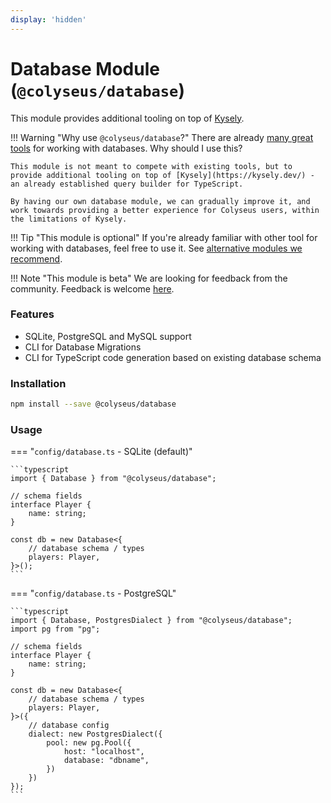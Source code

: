 ```yaml
---
display: 'hidden'
---
```


# Database Module (`@colyseus/database`)

This module provides additional tooling on top of [Kysely](https://kysely.dev/).

!!! Warning "Why use `@colyseus/database`?"
    There are already [many great tools](/database/#alternative-modules) for working with databases. Why should I use this?

    This module is not meant to compete with existing tools, but to provide additional tooling on top of [Kysely](https://kysely.dev/) - an already established query builder for TypeScript.

    By having our own database module, we can gradually improve it, and work towards providing a better experience for Colyseus users, within the limitations of Kysely.

!!! Tip "This module is optional"
    If you're already familiar with other tool for working with databases, feel free to use it. See [alternative modules we recommend](/database/#alternative-modules).

!!! Note "This module is beta"
    We are looking for feedback from the community. Feedback is welcome [here](https://github.com/colyseus/colyseus/issues/594).

### Features

- SQLite, PostgreSQL and MySQL support
- CLI for Database Migrations
- CLI for TypeScript code generation based on existing database schema

### Installation

```bash
npm install --save @colyseus/database
```

### Usage

=== "`config/database.ts` - SQLite (default)"

    ```typescript
    import { Database } from "@colyseus/database";

    // schema fields
    interface Player {
        name: string;
    }

    const db = new Database<{
        // database schema / types
        players: Player,
    }>();
    ```

=== "`config/database.ts` - PostgreSQL"

    ```typescript
    import { Database, PostgresDialect } from "@colyseus/database";
    import pg from "pg";

    // schema fields
    interface Player {
        name: string;
    }

    const db = new Database<{
        // database schema / types
        players: Player,
    }>({
        // database config
        dialect: new PostgresDialect({
            pool: new pg.Pool({
                host: "localhost",
                database: "dbname",
            })
        })
    });
    ```